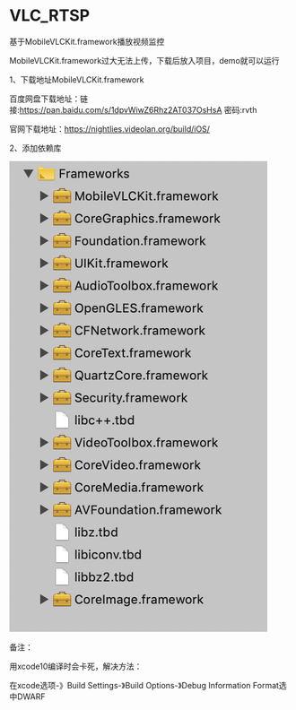 # VLC_RTSP
基于MobileVLCKit.framework播放视频监控

MobileVLCKit.framework过大无法上传，下载后放入项目，demo就可以运行


1、下载地址MobileVLCKit.framework 

百度网盘下载地址：链接:https://pan.baidu.com/s/1dpvWiwZ6Rhz2AT037OsHsA  密码:rvth

官网下载地址：https://nightlies.videolan.org/build/iOS/

2、添加依赖库

![依赖库](https://github.com/Leone-Hui/VLC_RTSP/blob/master/WX20190322-150207%402x.png)



备注：

用xcode10编译时会卡死，解决方法：

在xcode选项-》Build Settings-》Build Options-》Debug Information Format选中DWARF




